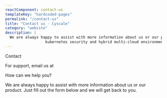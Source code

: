 ```yaml
---
reactComponent: contact-us
templateKey: "hardcoded-pages"
permalink: "/contact-us"
title: "Contact us - Cyscale"
category: "website"
description: |
  We are always happy to assist with more information about us or our product which covers cloud security,
                  kubernetes security and hybrid multi-cloud environments.
---
```


Contact

For support, email us at

How can we help you?

We are always happy to assist with more information about us or our
                                                product. Just fill out the form below and we will get back to you.



